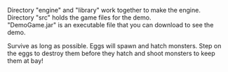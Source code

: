 Directory "engine" and "library" work together to make the engine. <br>
Directory "src" holds the game files for the demo. <br>
"DemoGame.jar" is an executable file that you can download to see the demo.

Survive as long as possible. Eggs will spawn and hatch monsters. Step on the eggs to destroy them before they hatch and shoot monsters to keep them at bay!
